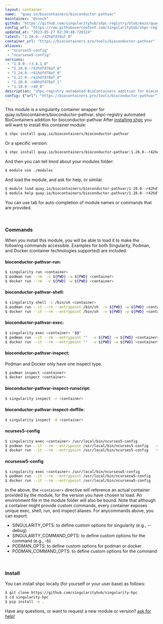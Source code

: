 ```yaml
---
layout: container
name:  "quay.io/biocontainers/bioconductor-pathvar"
maintainer: "@vsoch"
github: "https://github.com/singularityhub/shpc-registry/blob/main/quay.io/biocontainers/bioconductor-pathvar/container.yaml"
config_url: "https://raw.githubusercontent.com/singularityhub/shpc-registry/main/quay.io/biocontainers/bioconductor-pathvar/container.yaml"
updated_at: "2023-05-27 02:39:40.728124"
latest: "1.28.0--r42hdfd78af_0"
container_url: "https://biocontainers.pro/tools/bioconductor-pathvar"
aliases:
 - "ncurses5-config"
 - "ncursesw5-config"
versions:
 - "1.8.0--r3.4.1_0"
 - "1.28.0--r42hdfd78af_0"
 - "1.24.0--r41hdfd78af_0"
 - "1.22.0--r41hdfd78af_0"
 - "1.20.0--r40hdfd78af_1"
 - "1.18.0--r40_0"
description: "shpc-registry automated BioContainers addition for bioconductor-pathvar"
config: {"url": "https://biocontainers.pro/tools/bioconductor-pathvar", "maintainer": "@vsoch", "description": "shpc-registry automated BioContainers addition for bioconductor-pathvar", "latest": {"1.28.0--r42hdfd78af_0": "sha256:e65c1abcbdeb9c5f297c09f36dc3ab281b6c2625a0854bd677040610db80baf2"}, "tags": {"1.8.0--r3.4.1_0": "sha256:b653598cda227bfadefb08033b7906928132409ac3c725b776d5aeed7027672c", "1.28.0--r42hdfd78af_0": "sha256:e65c1abcbdeb9c5f297c09f36dc3ab281b6c2625a0854bd677040610db80baf2", "1.24.0--r41hdfd78af_0": "sha256:c6ddd02316920a3aa26be115213d76e22cceaa250695a4ac1f366066b8c28693", "1.22.0--r41hdfd78af_0": "sha256:b7e90cbca2452e6db09c40cae74b04eda6b10f8faa641ff0caed485f0ffa262f", "1.20.0--r40hdfd78af_1": "sha256:e7922bcbf4c872b10b05a94a278680e1f46df3956e24c31c4e7d84d799787aac", "1.18.0--r40_0": "sha256:a257e82dbb9f1116ec1fc19edd6b624f9bcef598d7a2abb01711e9a397f0b5be"}, "docker": "quay.io/biocontainers/bioconductor-pathvar", "aliases": {"ncurses5-config": "/usr/local/bin/ncurses5-config", "ncursesw5-config": "/usr/local/bin/ncursesw5-config"}}
---
```


This module is a singularity container wrapper for quay.io/biocontainers/bioconductor-pathvar.
shpc-registry automated BioContainers addition for bioconductor-pathvar
After [installing shpc](#install) you will want to install this container module:


```bash
$ shpc install quay.io/biocontainers/bioconductor-pathvar
```

Or a specific version:

```bash
$ shpc install quay.io/biocontainers/bioconductor-pathvar:1.28.0--r42hdfd78af_0
```

And then you can tell lmod about your modules folder:

```bash
$ module use ./modules
```

And load the module, and ask for help, or similar.

```bash
$ module load quay.io/biocontainers/bioconductor-pathvar/1.28.0--r42hdfd78af_0
$ module help quay.io/biocontainers/bioconductor-pathvar/1.28.0--r42hdfd78af_0
```

You can use tab for auto-completion of module names or commands that are provided.

<br>

### Commands

When you install this module, you will be able to load it to make the following commands accessible.
Examples for both Singularity, Podman, and Docker (container technologies supported) are included.

#### bioconductor-pathvar-run:

```bash
$ singularity run <container>
$ podman run --rm  -v ${PWD} -w ${PWD} <container>
$ docker run --rm  -v ${PWD} -w ${PWD} <container>
```

#### bioconductor-pathvar-shell:

```bash
$ singularity shell -s /bin/sh <container>
$ podman run --it --rm --entrypoint /bin/sh  -v ${PWD} -w ${PWD} <container>
$ docker run --it --rm --entrypoint /bin/sh  -v ${PWD} -w ${PWD} <container>
```

#### bioconductor-pathvar-exec:

```bash
$ singularity exec <container> "$@"
$ podman run --it --rm --entrypoint ""  -v ${PWD} -w ${PWD} <container> "$@"
$ docker run --it --rm --entrypoint ""  -v ${PWD} -w ${PWD} <container> "$@"
```

#### bioconductor-pathvar-inspect:

Podman and Docker only have one inspect type.

```bash
$ podman inspect <container>
$ docker inspect <container>
```

#### bioconductor-pathvar-inspect-runscript:

```bash
$ singularity inspect -r <container>
```

#### bioconductor-pathvar-inspect-deffile:

```bash
$ singularity inspect -d <container>
```


#### ncurses5-config

```bash
$ singularity exec <container> /usr/local/bin/ncurses5-config
$ podman run --it --rm --entrypoint /usr/local/bin/ncurses5-config   -v ${PWD} -w ${PWD} <container> -c " $@"
$ docker run --it --rm --entrypoint /usr/local/bin/ncurses5-config   -v ${PWD} -w ${PWD} <container> -c " $@"
```


#### ncursesw5-config

```bash
$ singularity exec <container> /usr/local/bin/ncursesw5-config
$ podman run --it --rm --entrypoint /usr/local/bin/ncursesw5-config   -v ${PWD} -w ${PWD} <container> -c " $@"
$ docker run --it --rm --entrypoint /usr/local/bin/ncursesw5-config   -v ${PWD} -w ${PWD} <container> -c " $@"
```



In the above, the `<container>` directive will reference an actual container provided
by the module, for the version you have chosen to load. An environment file in the
module folder will also be bound. Note that although a container
might provide custom commands, every container exposes unique exec, shell, run, and
inspect aliases. For anycommands above, you can export:

 - SINGULARITY_OPTS: to define custom options for singularity (e.g., --debug)
 - SINGULARITY_COMMAND_OPTS: to define custom options for the command (e.g., -b)
 - PODMAN_OPTS: to define custom options for podman or docker
 - PODMAN_COMMAND_OPTS: to define custom options for the command

<br>

### Install

You can install shpc locally (for yourself or your user base) as follows:

```bash
$ git clone https://github.com/singularityhub/singularity-hpc
$ cd singularity-hpc
$ pip install -e .
```

Have any questions, or want to request a new module or version? [ask for help!](https://github.com/singularityhub/singularity-hpc/issues)